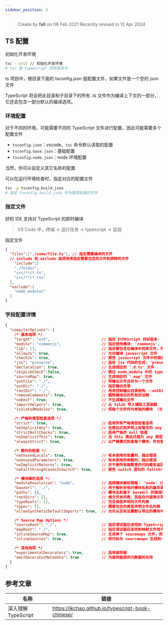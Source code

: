 ```yaml
---
sidebar_position: 3
---
```


> Create by **fall** on 06 Feb 2021
> Recently revised in 12 Apr 2024

## TS 配置

初始化开发环境

```bash
tsc --init // 初始化开发环境
# tsc 是 typescript 的检查命令
```

ts 项目中，根目录下面的 tsconfig.json 是配置文件，如果文件是一个空的 json 文件

TypeScript 将会把此目录和子目录下的所有 .ts 文件作为编译上下文的一部分，它还会包含一部分默认的编译选项。

### 环境配置

对于不同的环境，可能需要不同的 TypeScript 文件进行配置，因此可能需要多个配置文件

- `tsconfig.json`：vscode、`tsc` 命令默认读取的配置
- `tsconfig.base.json`：基础配置
- `tsconfig.node.json`：node 环境配置

当然，你可以自定义其它名称的配置

可以在运行环境检查时，指定对应的配置文件

```bash
tsc -p tsconfig.build.json
# 指定 tsconfig.build.json 作为类型检查的文件
```

### 指定文件

好的 IDE 支持对 TypeScript 的即时编译

> VS Code 中，终端 -> 运行任务 -> typescript -> 监视

指定文件

```json
{
  "files":['./some/file.ts'], // 指定需要编译的文件
  // include 和 exclude 选项用来指定需要包含的文件和排除的文件
	"include":[
    "./folder",
    "src/**/*.ts",
    "src/**/*.tsx"
  ],
  "exclude":[
    "node_modules"
  ]
}
```

### 字段配置详情

```json
{
  "compilerOptions": {
    /* 基本选项 */
    "target": "es5",                       // 指定 ECMAScript 目标版本: 'ES3' (default), 'ES5', 'ES6'/'ES2015', 'ES2016', 'ES2017', or 'ESNEXT'
    "module": "commonjs",                  // 指定使用模块: 'commonjs', 'amd', 'system', 'umd' or 'es2015'
    "lib": [],                             // 指定要包含在编译中的库文件，可为 ['dom',"es6","DOM.Iterable"]
    "allowJs": true,                       // 允许编译 javascript 文件
    "checkJs": true,                       // 报告 javascript 文件中的错误
    "jsx": "preserve",                     // 指定 jsx 代码的生成: 'preserve', 'react-native', or 'react'
    "declaration": true,                   // 生成相应的 '.d.ts' 文件
    "skipLibCheck":false,                  // 跳过 node_module 中的 type 检查
    "sourceMap": true,                     // 生成相应的 '.map' 文件
    "outFile": "./",                       // 将输出文件合并为一个文件
    "outDir": "./",                        // 指定输出目录
    "rootDir": "./",                       // 用来控制输出目录结构 --outDir.
    "removeComments": true,                // 删除编译后的所有的注释
    "noEmit": true,                        // 不生成输出文件
    "importHelpers": true,                 // 从 tslib 导入辅助工具函数
    "isolatedModules": true,               // 将每个文件作为单独的模块 （与 'ts.transpileModule' 类似）如果使 用esbuild 来转译 TypeScript，应当设置为 true

    /* 严格的类型检查选项 */
    "strict": true,                        // 启用所有严格类型检查选项
    "noImplicitAny": true,                 // 在表达式和声明上有隐含的 any 类型时报错
    "strictNullChecks": true,              // 启用严格的 null 检查
    "noImplicitThis": true,                // 当 this 表达式值为 any 类型的时候，生成一个错误
    "alwaysStrict": true,                  // 以严格模式检查每个模块，并在每个文件里加入 'use strict'

    /* 额外的检查 */
    "noUnusedLocals": true,                // 有未使用的变量时，抛出错误
    "noUnusedParameters": true,            // 有未使用的参数时，抛出错误
    "noImplicitReturns": true,             // 并不是所有函数里的代码都有返回值时，抛出错误
    "noFallthroughCasesInSwitch": true,    // 报告 switch 语句的 fallthrough 错误。（即，不允许 switch 的 case 语句贯穿）

    /* 模块解析选项 */
    "moduleResolution": "node",            // 选择模块解析策略： 'node' (Node.js) or 'classic' (TypeScript pre-1.6)
    "baseUrl": "./",                       // 用于解析非相对模块名称的基目录
    "paths": {},                           // 模块名到基于 baseUrl 的路径映射的列表
    "rootDirs": [],                        // 根文件夹列表，其组合内容表示项目运行时的结构内容
    "typeRoots": [],                       // 包含类型声明的文件列表
    "types": [],                           // 需要包含的类型声明文件名列表
    "allowSyntheticDefaultImports": true,  // 允许从没有设置默认导出的模块中默认导入。

    /* Source Map Options */
    "sourceRoot": "./",                    // 指定调试器应该找到 TypeScript 文件而不是源文件的位置
    "mapRoot": "./",                       // 指定调试器应该找到映射文件而不是生成文件的位置
    "inlineSourceMap": true,               // 生成单个 soucemaps 文件，而不是将 sourcemaps 生成不同的文件
    "inlineSources": true,                 // 将代码与 sourcemaps 生成到一个文件中，要求同时设置了 --inlineSourceMap 或 --sourceMap 属性

    /* 其他选项 */
    "experimentalDecorators": true,        // 启用装饰器
    "emitDecoratorMetadata": true          // 为装饰器提供元数据的支持
  }
}
```



## 参考文章

| 名称               | 链接                                              |
| ------------------ | ------------------------------------------------- |
| 深入理解TypeScript | https://jkchao.github.io/typescript-book-chinese/ |



